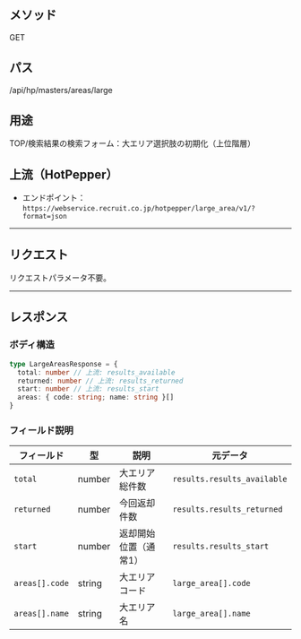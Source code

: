 ## メソッド

GET

## パス

/api/hp/masters/areas/large

## 用途

TOP/検索結果の検索フォーム：大エリア選択肢の初期化（上位階層）

## 上流（HotPepper）

- エンドポイント：`https://webservice.recruit.co.jp/hotpepper/large_area/v1/?format=json`

---

## リクエスト

リクエストパラメータ不要。

---

## レスポンス

### ボディ構造

```ts
type LargeAreasResponse = {
  total: number // 上流: results_available
  returned: number // 上流: results_returned
  start: number // 上流: results_start
  areas: { code: string; name: string }[]
}
```

### フィールド説明

| フィールド     | 型     | 説明                  | 元データ                    |
| -------------- | ------ | --------------------- | --------------------------- |
| `total`        | number | 大エリア総件数        | `results.results_available` |
| `returned`     | number | 今回返却件数          | `results.results_returned`  |
| `start`        | number | 返却開始位置（通常1） | `results.results_start`     |
| `areas[].code` | string | 大エリアコード        | `large_area[].code`         |
| `areas[].name` | string | 大エリア名            | `large_area[].name`         |
